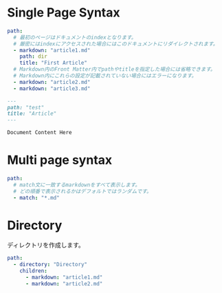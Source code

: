 
# Single Page Syntax

```yaml
path:
  # 最初のページはドキュメントのindexとなります。
  # 厳密にはindexにアクセスされた場合にはこのドキュメントにリダイレクトされます。
  - markdown: "article1.md"
    path: dir
    title: "First Article"
  # Markdown内のFront Matter内でpathやtitleを指定した場合には省略できます。
  # Markdown内にこれらの設定が記載されていない場合にはエラーになります。
  - markdown: "article2.md"
  - markdown: "article3.md"
```

```markdown
---
path: "test"
title: "Article"
---

Document Content Here
```

# Multi page syntax

```yaml
path:
  # match文に一致するmarkdownをすべて表示します。
  # どの順番で表示されるかはデフォルトではランダムです。
  - match: "*.md"
```

# Directory
ディレクトリを作成します。

```yaml
path:
  - directory: "Directory"
    children:
      - markdown: "article1.md"
      - markdown: "article2.md"
```